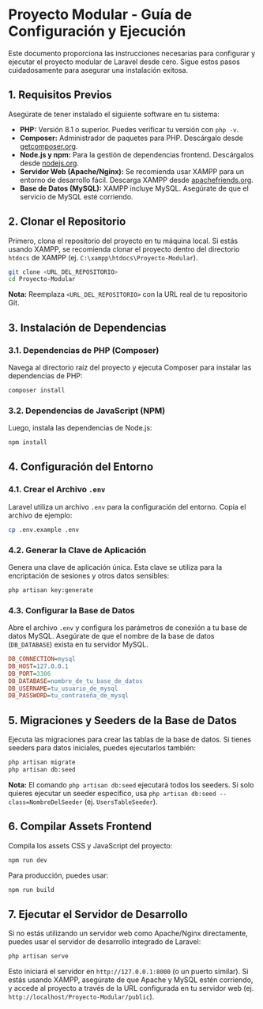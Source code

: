 # Proyecto Modular - Guía de Configuración y Ejecución

Este documento proporciona las instrucciones necesarias para configurar y ejecutar el proyecto modular de Laravel desde cero. Sigue estos pasos cuidadosamente para asegurar una instalación exitosa.

## 1. Requisitos Previos

Asegúrate de tener instalado el siguiente software en tu sistema:

*   **PHP:** Versión 8.1 o superior. Puedes verificar tu versión con `php -v`.
*   **Composer:** Administrador de paquetes para PHP. Descárgalo desde [getcomposer.org](https://getcomposer.org/download/).
*   **Node.js y npm:** Para la gestión de dependencias frontend. Descárgalos desde [nodejs.org](https://nodejs.org/en/download/).
*   **Servidor Web (Apache/Nginx):** Se recomienda usar XAMPP para un entorno de desarrollo fácil. Descarga XAMPP desde [apachefriends.org](https://www.apachefriends.org/index.html).
*   **Base de Datos (MySQL):** XAMPP incluye MySQL. Asegúrate de que el servicio de MySQL esté corriendo.

## 2. Clonar el Repositorio

Primero, clona el repositorio del proyecto en tu máquina local. Si estás usando XAMPP, se recomienda clonar el proyecto dentro del directorio `htdocs` de XAMPP (ej. `C:\xampp\htdocs\Proyecto-Modular`).

```bash
git clone <URL_DEL_REPOSITORIO>
cd Proyecto-Modular
```

**Nota:** Reemplaza `<URL_DEL_REPOSITORIO>` con la URL real de tu repositorio Git.

## 3. Instalación de Dependencias

### 3.1. Dependencias de PHP (Composer)

Navega al directorio raíz del proyecto y ejecuta Composer para instalar las dependencias de PHP:

```bash
composer install
```

### 3.2. Dependencias de JavaScript (NPM)

Luego, instala las dependencias de Node.js:

```bash
npm install
```

## 4. Configuración del Entorno

### 4.1. Crear el Archivo `.env`

Laravel utiliza un archivo `.env` para la configuración del entorno. Copia el archivo de ejemplo:

```bash
cp .env.example .env
```

### 4.2. Generar la Clave de Aplicación

Genera una clave de aplicación única. Esta clave se utiliza para la encriptación de sesiones y otros datos sensibles:

```bash
php artisan key:generate
```

### 4.3. Configurar la Base de Datos

Abre el archivo `.env` y configura los parámetros de conexión a tu base de datos MySQL. Asegúrate de que el nombre de la base de datos (`DB_DATABASE`) exista en tu servidor MySQL.

```ini
DB_CONNECTION=mysql
DB_HOST=127.0.0.1
DB_PORT=3306
DB_DATABASE=nombre_de_tu_base_de_datos
DB_USERNAME=tu_usuario_de_mysql
DB_PASSWORD=tu_contraseña_de_mysql
```

## 5. Migraciones y Seeders de la Base de Datos

Ejecuta las migraciones para crear las tablas de la base de datos. Si tienes seeders para datos iniciales, puedes ejecutarlos también:

```bash
php artisan migrate
php artisan db:seed
```

**Nota:** El comando `php artisan db:seed` ejecutará todos los seeders. Si solo quieres ejecutar un seeder específico, usa `php artisan db:seed --class=NombreDelSeeder` (ej. `UsersTableSeeder`).

## 6. Compilar Assets Frontend

Compila los assets CSS y JavaScript del proyecto:

```bash
npm run dev
```

Para producción, puedes usar:

```bash
npm run build
```

## 7. Ejecutar el Servidor de Desarrollo

Si no estás utilizando un servidor web como Apache/Nginx directamente, puedes usar el servidor de desarrollo integrado de Laravel:

```bash
php artisan serve
```

Esto iniciará el servidor en `http://127.0.0.1:8000` (o un puerto similar). Si estás usando XAMPP, asegúrate de que Apache y MySQL estén corriendo, y accede al proyecto a través de la URL configurada en tu servidor web (ej. `http://localhost/Proyecto-Modular/public`).
